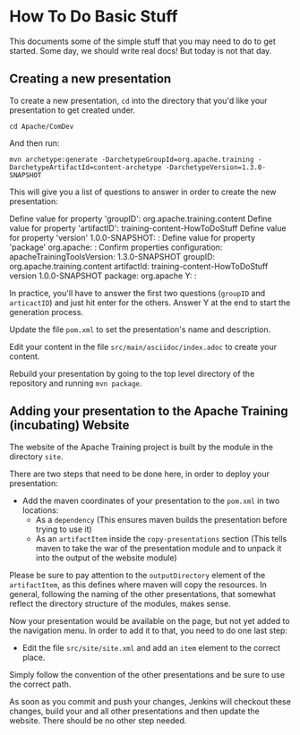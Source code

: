 # How To Do Basic Stuff

This documents some of the simple stuff that you may need to do to get
started. Some day, we should write real docs! But today is not that day.

## Creating a new presentation

To create a new presentation, `cd` into the directory that you'd like
your presentation to get created under.

`cd Apache/ComDev`

And then run:

`mvn archetype:generate -DarchetypeGroupId=org.apache.training -DarchetypeArtifactId=content-archetype -DarchetypeVersion=1.3.0-SNAPSHOT`

This will give you a list of questions to answer in order to create the
new presentation:

  Define value for property 'groupID': org.apache.training.content
  Define value for property 'artifactID': training-content-HowToDoStuff
  Define value for property 'version' 1.0.0-SNAPSHOT: :
  Define value for property 'package' org.apache: :
  Confirm properties configuration:
  apacheTrainingToolsVersion: 1.3.0-SNAPSHOT
  groupID: org.apache.training.content
  artifactId: training-content-HowToDoStuff
  version 1.0.0-SNAPSHOT
  package: org.apache
  Y: :

In practice, you'll have to answer the first two questions (`groupID` and
`articactID`) and just hit enter for the others. Answer Y at the end to
start the generation process.

Update the file `pom.xml` to set the presentation's name and
description.

Edit your content in the file `src/main/asciidoc/index.adoc` to create
your content.

Rebuild your presentation by going to the top level directory of the
repository and running `mvn package`.

## Adding your presentation to the Apache Training (incubating) Website

The website of the Apache Training project is built by the module in the directory `site`.

There are two steps that need to be done here, in order to deploy your presentation:

- Add the maven coordinates of your presentation to the `pom.xml` in two locations:
  - As a `dependency` (This ensures maven builds the presentation before trying to use it)
  - As an `artifactItem` inside the `copy-presentations` section (This tells maven to take the war of the presentation module and to unpack it into the output of the website module)

Please be sure to pay attention to the `outputDirectory` element of the `artifactItem`, as this defines where maven will copy the resources. In general, following the naming of the other presentations, that somewhat reflect the directory structure of the modules, makes sense.

Now your presentation would be available on the page, but not yet added to the navigation menu. 
In order to add it to that, you need to do one last step:

- Edit the file `src/site/site.xml` and add an `item` element to the correct place. 

Simply follow the convention of the other presentations and be sure to use the correct path.

As soon as you commit and push your changes, Jenkins will checkout these changes, build your and all other presentations and then update the website.
There should be no other step needed.
